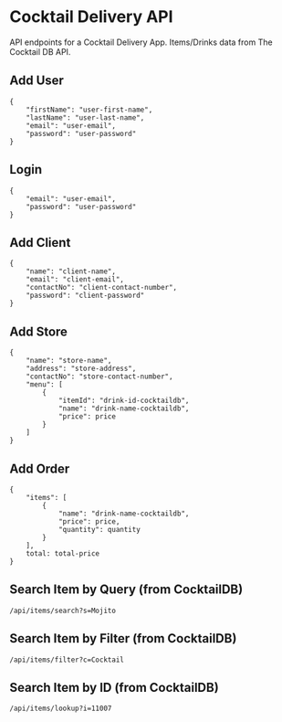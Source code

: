 # Cocktail Delivery API

API endpoints for a Cocktail Delivery App. Items/Drinks data from The Cocktail DB API. 

## Add User

```
{
    "firstName": "user-first-name",
    "lastName": "user-last-name",
    "email": "user-email",
    "password": "user-password"
}
```

## Login

```
{
    "email": "user-email",
    "password": "user-password"
}
```

## Add Client

```
{
    "name": "client-name",
    "email": "client-email",
    "contactNo": "client-contact-number",
    "password": "client-password"
}
```

## Add Store

```
{
    "name": "store-name",
    "address": "store-address",
    "contactNo": "store-contact-number",
    "menu": [
        {
            "itemId": "drink-id-cocktaildb",
            "name": "drink-name-cocktaildb",
            "price": price
        }
    ]
}
```

## Add Order

```
{
    "items": [
        {
            "name": "drink-name-cocktaildb",
            "price": price,
            "quantity": quantity
        }
    ],
    total: total-price
}
```

## Search Item by Query (from CocktailDB)

```
/api/items/search?s=Mojito
```

## Search Item by Filter (from CocktailDB)

```
/api/items/filter?c=Cocktail
```

## Search Item by ID (from CocktailDB)

```
/api/items/lookup?i=11007
```
